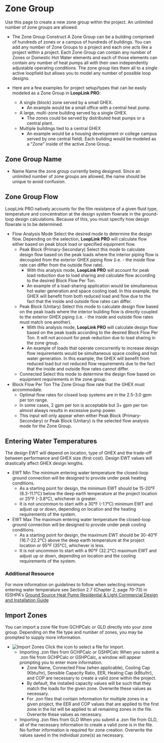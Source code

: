 # Zone Group

Use this page to create a new zone group within the project. An unlimited number of zone groups are allowed.

* <span class="term">The Zone Group Construct</span>
A Zone Group can be a building comprised of hundreds of zones or a campus of hundreds of buildings. You can add any number of Zone Groups to a project and each one acts like a project within a project. Each Zone Group can contain any number of Zones or Domestic Hot Water elements and each of those elements can contain any number of heat pumps all with their own independently adjustable operating conditions. The zone group ties them all to a single active loopfield but allows you to model any number of possible loop designs.

* Here are a few examples for project setup/types that can be easily modeled as a Zone Group in **LoopLink PRO**:
    * A single (block) zone served by a small GHEX.
        * An example would be a small office with a central heat pump. 
    * A large, multi-zone building served by a single GHEX.
        * The zones could be served by distributed heat pumps or a central plant.
    * Multiple buildings tied to a central GHEX
        * An example would be a housing development or college campus served by one central field). Each building would be modeled as a "Zone" inside of the active Zone Group.

## Zone Group Name

* <span class="term">Name</span> Name the zone group currently being designed. Since an unlimited number of zone groups are allowed, the name should be unique to avoid confusion. 

## Zone Group Flow
LoopLink PRO natively accounts for the film resistance of a given fluid type, temperature and concentration at the design system flowrate in the ground-loop design calculations. Because of this, you must specify how design flowrate is to be determined. 

* <span class="term">Flow Analysis Mode</span> Select the desired mode to determine the design flow. Depending on the selection, **LoopLink PRO** will calculate flow either based on peak block load or specified equipment flow.
    * <span class="term">Peak Block (Primary-Secondary)</span> Select this mode to calculate design flow based on the peak loads where the interior piping flow is decoupled from the exterior GHEX piping  flow (i.e. - the inside flow rate can differ from the outside flow rate).
        * With this analysis mode, **LoopLink PRO** will account for peak load reduction due to load sharing and calculate flow according to the desired Block Flow Per Ton.
        * An example of a load-sharing application would be simultaneous hot water generation and space cooling load.  In this example, the GHEX will benefit from both reduced load and flow due to the fact that the inside and outside flow rates can differ.
    * <span class="term">Peak Block (Unitary)</span> Select this mode to calculate design flow based on the peak loads where the interior building flow is directly coupled to the exterior GHEX piping (i.e. - the inside and outside flow rates must match one another).
        * With this analysis mode, **LoopLink PRO** will calculate design flow based on the peak loads according to the desired Block Flow Per Ton. It will not account for peak reduction due to load sharing in the zone group.
        * An example of loads that operate concurrently to increase design flow requirements would be simultaneous space cooling and hot water generation. In this example, the GHEX will benefit from reduced load but not reduced flow requirements due to the fact that the inside and outside flow rates cannot differ.
    * <span class="term">Connected</span> Select this mode to determine the design flow based on equipment requirements in the zone group. 
* <span class="term">Block Flow Per Ton</span> The Zone Group flow rate that the GHEX must accommodate. 
    * Optimal flow rates for closed loop systems are in the 2.5-3.0 gpm per ton range.
    * In some cases, 2 gpm per ton is acceptable but 3+ gpm per ton almost always results in excessive pump power.
    * This input will only appear when either Peak Block (Primary-Secondary) or Peak Block (Unitary) is the selected flow analysis mode for the Zone Group. 

## Entering Water Temperatures

The design EWT will depend on location, type of GHEX and the trade-off between performance and GHEX size (first cost). Design EWT values will drastically affect GHEX design lengths.

* <span class="term">EWT Min</span> The minimum entering water temperature the closed-loop ground connection will be designed to provide under peak heating conditions.
    * As a starting point for design, the minimum EWT should be 15-20&deg;F (8.3-11.1&deg;C) below the deep earth temperature at the project location or 25&deg;F (-3.8&deg;C), whichever is greater.
    * It is not uncommon to start with a 30&deg;F (-1.1&deg;C) minimum EWT and adjust up or down, depending on location and the heating requirements of the system. 
* <span class="term">EWT Max</span> The maximum entering water temperature the closed-loop ground connection will be designed to provide under peak cooling conditions.
    * As a starting point for design, the maximum EWT should be 30-40&deg;F (16.7-22.2&deg;C) above the deep earth temperature at the project location or 95&deg;F (35&deg;C), whichever is less.
    * It is not uncommon to start with a 90&deg;F (32.2&deg;C) maximum EWT and adjust up or down, depending on location and the cooling requirements of the system. 

<div class="resource">
	<h3>Additional Resource</h3>
	<p>For more information on guidelines to follow when selecting minimum entering water temperature see Section 2.7 (Chapter 2, page 70-73) in IGSHPA's <a href="http://www.geoconnectionsinc.com/bookstore/IGSHPA_rlc_manual.html" target="_blank">Ground Source Heat Pump Residential & Light Commercial Design and Installation Guide</a></p>
</div>

## Import Zones
You can import a zone file from GCHPCalc or GLD directly into your zone group. Depending on the file type and number of zones, you may be prompted to supply more information.

* <span class="icon_def">![Import Zones](/img/import_zone.png "Import Zone")</span> Click the icon to select a file for import.
    * <span class="term">Importing .zon files from GCHPCalc or GSHPCalc</span> When you submit a .zon file from GCHPCalc or GSHPCalc, a window will appear prompting you to enter more information.
        * Zone Name, Connected Flow (when applicable), Cooling Cap (Kbtu/hr), Sensible Capacity Ratio, EER, Heating Cap (kBtu/hr), and COP are necessary to create a valid zone within the project.
        * By default, the installed capacity values will be such that they match the loads for the given zone. Overwrite these values as necessary.
        * For .zon files that contain information for multiple zones in a given project, the EER and COP values that are applied to the first zone in the list will be applied to all remaining zones in the file. Overwrite these values as necessary.
    * <span class="term">Importing .zon files from GLD</span> When you submit a .zon file from GLD, all of the necessary information to create a valid zone is in the file. No further information is required for zone creation. Overwrite the values saved in the individual zone(s) as necessary.
